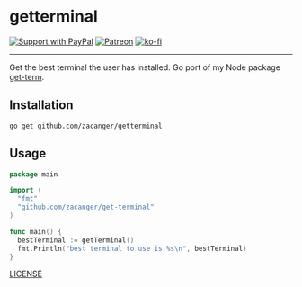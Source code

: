 # getterminal

[![Support with PayPal](https://img.shields.io/badge/paypal-donate-yellow.png)](https://paypal.me/zacanger) [![Patreon](https://img.shields.io/badge/patreon-donate-yellow.svg)](https://www.patreon.com/zacanger) [![ko-fi](https://img.shields.io/badge/donate-KoFi-yellow.svg)](https://ko-fi.com/U7U2110VB)

--------

Get the best terminal the user has installed.
Go port of my Node package [get-term](https://npm.im/get-term).

## Installation

`go get github.com/zacanger/getterminal`

## Usage

```go
package main

import (
  "fmt"
  "github.com/zacanger/get-terminal"
)

func main() {
  bestTerminal := getTerminal()
  fmt.Println("best terminal to use is %s\n", bestTerminal)
}
```

[LICENSE](./LICENSE.md)

